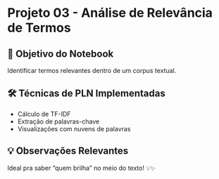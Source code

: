 # Projeto 03 - Análise de Relevância de Termos

## 🎯 Objetivo do Notebook

Identificar termos relevantes dentro de um corpus textual.

## 🛠️ Técnicas de PLN Implementadas

- Cálculo de TF-IDF
- Extração de palavras-chave
- Visualizações com nuvens de palavras

## 💡 Observações Relevantes

Ideal pra saber “quem brilha” no meio do texto! 💡✨
